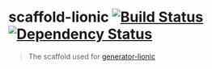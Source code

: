 scaffold-lionic [![Build Status](https://travis-ci.org/loetjvr/scaffold-lionic.svg?branch=master)](https://travis-ci.org/loetjvr/scaffold-lionic) [![Dependency Status](https://david-dm.org/loetjvr/scaffold-lionic.svg)](https://david-dm.org/loetjvr/scaffold-lionic.svg)
==============

> The scaffold used for [generator-lionic](https://github.com/loetjvr/generator-lionic)
